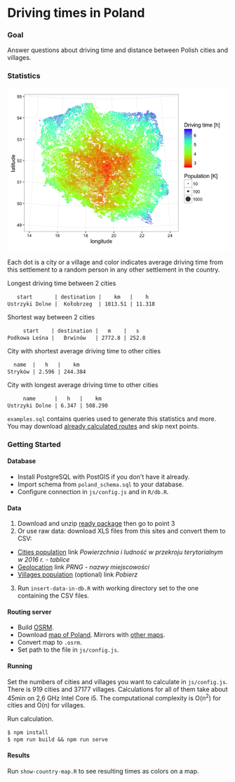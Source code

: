 # Driving times in Poland

### Goal

Answer questions about driving time and distance between Polish cities and villages.

### Statistics

![Map of cities](./img/driving-time.png)

Each dot is a city or a village and color indicates average driving time from this settlement to a random person in any other settlement in the country.

Longest driving time between 2 cities

       start       | destination |    km   |    h
    Ustrzyki Dolne |  Kołobrzeg  | 1013.51 | 11.318

Shortest way between 2 cities

         start    | destination |   m    |   s
    Podkowa Leśna |   Brwinów   | 2772.8 | 252.8

City with shortest average driving time to other cities

      name  |   h   |    km     
    Stryków | 2.596 | 244.384
 
City with longest average driving time to other cities

         name      |   h   |    km     
    Ustrzyki Dolne | 6.347 | 508.290

`examples.sql` contains queries used to generate this statistics and more. You may download [already calculated routes](https://sutkowski.egnyte.com/dl/lYFJaTduYY/poland-routes-data.sql.zip_) and skip next points.
 
### Getting Started

#### Database

* Install PostgreSQL with PostGIS if you don't have it already.
* Import schema from `poland_schema.sql` to your database.
* Configure connection in `js/config.js` and in `R/db.R`.

#### Data

1. Download and unzip [ready package](https://sutkowski.egnyte.com/dl/frULfLn1zD/poland-population.zip_) then go to point 3
2. Or use raw data: download XLS files from this sites and convert them to CSV:
  * [Cities population](http://stat.gov.pl/obszary-tematyczne/ludnosc/ludnosc/powierzchnia-i-ludnosc-w-przekroju-terytorialnym-w-2016-r-,7,13.html) link _Powierzchnia i ludność w przekroju terytorialnym w 2016 r. - tablice_
  * [Geolocation](http://www.codgik.gov.pl/index.php/darmowe-dane/prng.html) link _PRNG - nazwy miejscowości_
  * [Villages population](http://demografia.lo.pl/) (optional) link _Pobierz_

3. Run `insert-data-in-db.R` with working directory set to the one containing the CSV files.

#### Routing server

* Build [OSRM](https://github.com/Project-OSRM/osrm-backend).
* Download [map of Poland](http://download.geofabrik.de/europe/poland-latest.osm.pbf). Mirrors with [other maps](http://wiki.openstreetmap.org/wiki/Planet.osm).
* Convert map to `.osrm`. 
* Set path to the file in `js/config.js`.

#### Running

Set the numbers of cities and villages you want to calculate in `js/config.js`. There is 919 cities and 37177 villages. Calculations for all of them take about 45min on 2,6 GHz Intel Core i5. The computational complexity is O(n<sup>2</sup>) for cities and O(n) for villages.

Run calculation.
```shell
$ npm install
$ npm run build && npm run serve
```

#### Results

Run `show-country-map.R` to see resulting times as colors on a map.